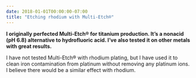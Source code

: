 ```yaml
---
date: 2018-01-01T00:00:00-07:00
title: "Etching rhodium with Multi-Etch®"
---
```


**I originally perfected Multi-Etch® for titanium production. It’s a nonacid (pH 6.8) alternative to hydrofluoric acid. I’ve also tested it on other metals with great results.**

I have not tested Multi-Etch® with rhodium plating, but I have used it to clean iron contamination from platinum without removing any platinum ions. I believe there would be a similar effect with rhodium.
